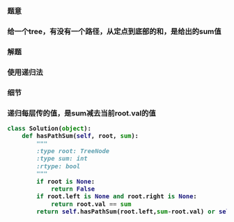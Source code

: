 

<h3>题意<h3>
<p>给一个tree，有没有一个路径，从定点到底部的和，是给出的sum值<p>

<h3>解题<h3>
<p>使用递归法<p>

<h3>细节<h3>
<p>递归每层传的值，是sum减去当前root.val的值<p>


```python
class Solution(object):
    def hasPathSum(self, root, sum):
        """
        :type root: TreeNode
        :type sum: int
        :rtype: bool
        """
        if root is None:
            return False
        if root.left is None and root.right is None:
            return root.val == sum
        return self.hasPathSum(root.left,sum-root.val) or self.hasPathSum(root.right,sum-root.val)

```

